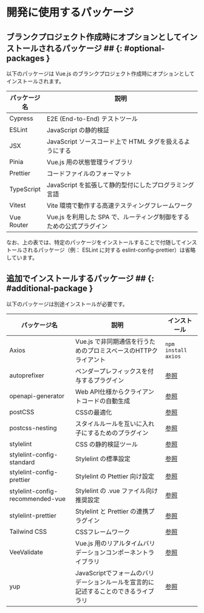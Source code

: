 # 開発に使用するパッケージ

## ブランクプロジェクト作成時にオプションとしてインストールされるパッケージ ## {: #optional-packages }

以下のパッケージは Vue.js のブランクプロジェクト作成時にオプションとしてインストールされます。

|パッケージ名 |説明    　　　　　　　　　　　　　　　　　　　　　　　　            |
|------------|------------------------------------------------------------------|
|Cypress     |E2E (End-to-End) テストツール                                      |
|ESLint      |JavaScript の静的検証                                              |
|JSX         |JavaScript ソースコード上で HTML タグを扱えるようにする             |
|Pinia       |Vue.js 用の状態管理ライブラリ                                      |
|Prettier    |コードファイルのフォーマット                                       |
|TypeScript  |JavaScript を拡張して静的型付にしたプログラミング言語               |
|Vitest      |Vite 環境で動作する高速テスティングフレームワーク                   |
|Vue Router  |Vue.js を利用した SPA で、ルーティング制御をするための公式プラグイン |

なお、上の表では、特定のパッケージをインストールすることで付随してインストールされるパッケージ（例： ESLint に対する eslint-config-prettier）は省略しています。

## 追加でインストールするパッケージ ## {: #additional-package }

以下のパッケージは別途インストールが必要です。

|パッケージ名                       |説明                                     |インストール|
|----------------------------------|-----------------------------------------|------------|
|Axios                             |Vue.js で非同期通信を行うためのプロミスベースのHTTPクライアント|``` npm install axios ```|
|autoprefixer                      |ベンダープレフィックスを付与するプラグイン |[参照](css.md)|
|openapi-generator                 |Web API仕様からクライアントコードの自動生成|[参照](create-api-client-code.md)|
|postCSS                           |CSSの最適化                               |[参照](css.md)|
|postcss-nesting                   |スタイルルールを互いに入れ子にするためのプラグイン|[参照](css.md)|
|stylelint                         |CSS の静的検証ツール                      |[参照](static-verification-and-format.md)|
|stylelint-config-standard         |Stylelint の標準設定|[参照](static-verification-and-format.md)|
|stylelint-config-prettier         |Stylelint の Ptettier 向け設定|[参照](static-verification-and-format.md)|
|stylelint-config-recommended-vue  |Stylelint の .vue ファイル向け推奨設定|[参照](static-verification-and-format.md)|
|stylelint-prettier                |Stylelint と Prettier の連携プラグイン|[参照](static-verification-and-format.md)|
|Tailwind CSS                      |CSSフレームワーク                         |[参照](css.md)|
|VeeValidate                       |Vue.js 用のリアルタイムバリデーションコンポーネントライブラリ |[参照](input-validation.md)
|yup                               |JavaScriptでフォームのバリデーションルールを宣言的に記述することのできるライブラリ|[参照](input-validation.md)|
